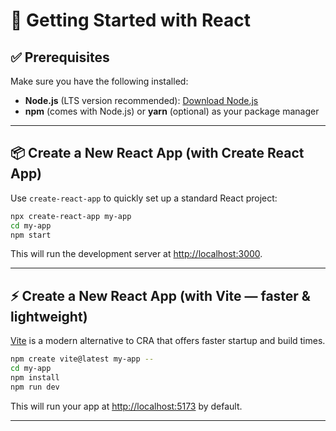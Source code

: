 
# 🚀 Getting Started with React

## ✅ Prerequisites

Make sure you have the following installed:

- **Node.js** (LTS version recommended): [Download Node.js](https://nodejs.org/)
- **npm** (comes with Node.js) or **yarn** (optional) as your package manager

---

## 📦 Create a New React App (with Create React App)

Use `create-react-app` to quickly set up a standard React project:

```bash
npx create-react-app my-app
cd my-app
npm start
```

This will run the development server at [http://localhost:3000](http://localhost:3000).

---

## ⚡ Create a New React App (with Vite — faster & lightweight)

[Vite](https://vitejs.dev) is a modern alternative to CRA that offers faster startup and build times.

```bash
npm create vite@latest my-app -- 
cd my-app
npm install
npm run dev
```

This will run your app at [http://localhost:5173](http://localhost:5173) by default.

---